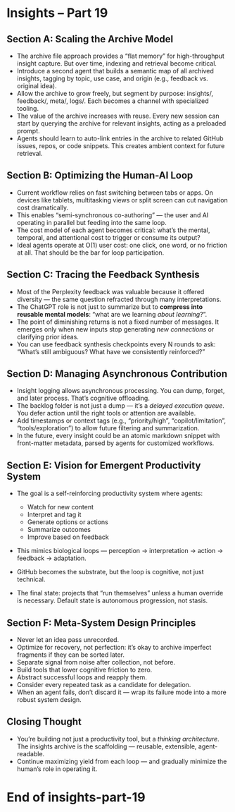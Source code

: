 # Insights – Part 19

## Section A: Scaling the Archive Model

- The archive file approach provides a “flat memory” for high-throughput insight capture. But over time, indexing and retrieval become critical.
- Introduce a second agent that builds a semantic map of all archived insights, tagging by topic, use case, and origin (e.g., feedback vs. original idea).
- Allow the archive to grow freely, but segment by purpose: insights/, feedback/, meta/, logs/. Each becomes a channel with specialized tooling.
- The value of the archive increases with reuse. Every new session can start by querying the archive for relevant insights, acting as a preloaded prompt.
- Agents should learn to auto-link entries in the archive to related GitHub issues, repos, or code snippets. This creates ambient context for future retrieval.

## Section B: Optimizing the Human-AI Loop

- Current workflow relies on fast switching between tabs or apps. On devices like tablets, multitasking views or split screen can cut navigation cost dramatically.
- This enables “semi-synchronous co-authoring” — the user and AI operating in parallel but feeding into the same loop.
- The cost model of each agent becomes critical: what’s the mental, temporal, and attentional cost to trigger or consume its output?
- Ideal agents operate at O(1) user cost: one click, one word, or no friction at all. That should be the bar for loop participation.

## Section C: Tracing the Feedback Synthesis

- Most of the Perplexity feedback was valuable because it offered diversity — the same question refracted through many interpretations.
- The ChatGPT role is not just to summarize but to **compress into reusable mental models**: “what are we learning *about learning*?”.
- The point of diminishing returns is not a fixed number of messages. It emerges only when new inputs stop generating *new connections* or clarifying prior ideas.
- You can use feedback synthesis checkpoints every N rounds to ask: “What’s still ambiguous? What have we consistently reinforced?”

## Section D: Managing Asynchronous Contribution

- Insight logging allows asynchronous processing. You can dump, forget, and later process. That’s cognitive offloading.
- The backlog folder is not just a dump — it’s a *delayed execution queue*. You defer action until the right tools or attention are available.
- Add timestamps or context tags (e.g., “priority/high”, “copilot/limitation”, “tools/exploration”) to allow future filtering and summarization.
- In the future, every insight could be an atomic markdown snippet with front-matter metadata, parsed by agents for customized workflows.

## Section E: Vision for Emergent Productivity System

- The goal is a self-reinforcing productivity system where agents:
  - Watch for new content
  - Interpret and tag it
  - Generate options or actions
  - Summarize outcomes
  - Improve based on feedback

- This mimics biological loops — perception → interpretation → action → feedback → adaptation.
- GitHub becomes the substrate, but the loop is cognitive, not just technical.
- The final state: projects that “run themselves” unless a human override is necessary. Default state is autonomous progression, not stasis.

## Section F: Meta-System Design Principles

- Never let an idea pass unrecorded.
- Optimize for recovery, not perfection: it’s okay to archive imperfect fragments if they can be sorted later.
- Separate signal from noise after collection, not before.
- Build tools that lower cognitive friction to zero.
- Abstract successful loops and reapply them.
- Consider every repeated task as a candidate for delegation.
- When an agent fails, don’t discard it — wrap its failure mode into a more robust system design.

## Closing Thought

- You’re building not just a productivity tool, but a *thinking architecture*. The insights archive is the scaffolding — reusable, extensible, agent-readable.
- Continue maximizing yield from each loop — and gradually minimize the human’s role in operating it.

# End of insights-part-19
